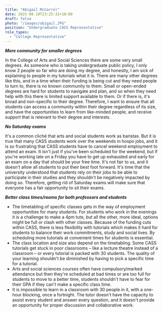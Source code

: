 ```yaml
---
title: "Abigail McCarrol"
date: 2025-08-10T23:25:31+10:00
draft: false
photo: "/images/abigail.JPG"
position: "Undergraduate CASS Representative"
role_types:
  - "College Representative"
---
```


***More community for smaller degrees***

In the College of Arts and Social Sciences there are some very small degrees. As someone who is taking undergraduate public policy, I only know 2 people so far who are doing my degree, and honestly, I am sick of explaining to people in my tutorials what it is. There are many other degrees like this, and in a time when their funding is being cut and they need people to turn to, there is no known community to them. Small or open-ended degrees are hard for students to navigate and plan, and so when they need help with this there is limited support available to them. Or if there is, it's broad and non-specific to their degree. Therefore, I want to ensure that all students can access a community within their degree regardless of its size, and have the opportunities to learn from like-minded people, and receive support that is relevant to their degree and interests.

***No Saturday exams***

It's a common cliché that arts and social students work as baristas. But it is true that many CASS students work over the weekends in hospo jobs, and it is so frustrating that CASS students have to cancel weekend employment to attend an exam. It isn't just if you've been scheduled for the weekend, but if you're working late on a Friday you have to get up exhausted and early for an exam on a day that should be your free time. It's not fair to us, and it doesn't allow all students to put their best foot forward. It's time that the university understood that students rely on their jobs to be able to participate in their studies and they shouldn't be negatively impacted by doing so. Therefore, getting rid of Saturday exams will make sure that everyone has a fair opportunity to sit their exams.

***Better class times/rooms for both professors and students***
*   The timetabling of specific classes gets in the way of employment opportunities for many students. For students who work in the evenings it is a challenge to make a 4pm tute, but all the other, more ideal, options might be full or clash with other classes. Because of the funding cuts within CASS, there is less flexibility with tutorials which makes it hard for students to balance their work commitments, study and social lives. By scheduling more tutorials at convenient times for students is essential.
*   The class location and size also depend on the timetabling. Some CASS tutorials get stuck in poor classrooms – like a lecture theatre instead of a classroom – or every tutorial is packed with 30 students. The quality of your learning shouldn't be diminished by having to pick a specific time for a tutorial.
*   Arts and social sciences courses often have compulsory/marked attendance but then they're scheduled at bad times or are too full for students to move to a better time, students shouldn't have to fear for their GPA if they can't make a specific class time.
*   It is impossible to learn in a classroom with 30 people in it, with a one-hour blocking, once a fortnight. The tutor doesn't have the capacity to assist every student and answer every question, and it doesn't provide an opportunity for proper discussion and collaborative work.